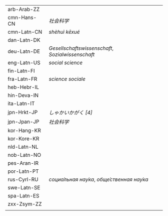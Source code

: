 | | |
|-|-|
| arb-Arab-ZZ |  |
| cmn-Hans-CN | _社会科学_ |
| cmn-Latn-CN | _shèhuì kēxué_ |
| dan-Latn-DK |  |
| deu-Latn-DE | _Gesellschaftswissenschaft_, _Sozialwissenschaft_ |
| eng-Latn-US | _social science_ |
| fin-Latn-FI |  |
| fra-Latn-FR | _science sociale_ |
| heb-Hebr-IL |  |
| hin-Deva-IN |  |
| ita-Latn-IT |  |
| jpn-Hrkt-JP | _しゃかいかがく [4]_ |
| jpn-Jpan-JP | _社会科学_ |
| kor-Hang-KR |  |
| kor-Kore-KR |  |
| nld-Latn-NL |  |
| nob-Latn-NO |  |
| pes-Aran-IR |  |
| por-Latn-PT |  |
| rus-Cyrl-RU | _социа́льная нау́ка_, _обще́ственная нау́ка_ |
| swe-Latn-SE |  |
| spa-Latn-ES |  |
| zxx-Zsym-ZZ |  |
|  |  |
